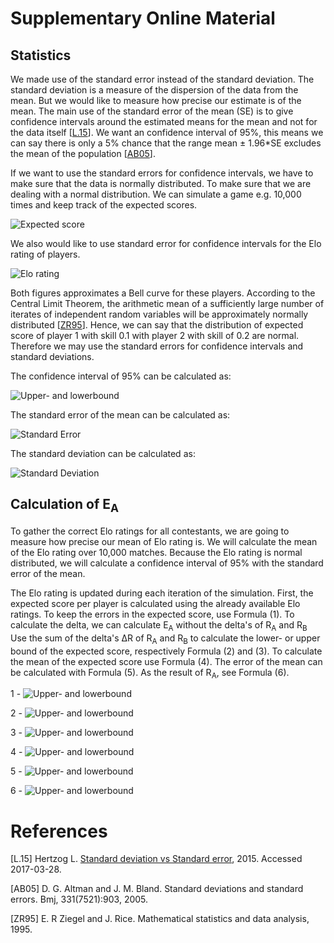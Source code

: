 # Supplementary Online Material

## Statistics

We made use of the standard error instead of the standard deviation. The standard deviation is a measure of the dispersion of the data from the mean. But we would like to measure how precise our estimate is of the mean. The main use of the standard error of the mean (SE) is to give confidence intervals around the estimated means for the mean and not for the data itself \[[L.15](#references)\]. We want an confidence interval of 95\%, this means we can say there is only a 5\% chance that the range mean &plusmn; 1.96*SE excludes the mean of the population \[[AB05](#references)\].

If we want to use the standard errors for confidence intervals, we have to make sure that the data is normally distributed. To make sure that we are dealing with a normal distribution. We can simulate a game e.g. 10,000 times and keep track of the expected scores. 

![Expected score](https://github.com/EloUU-B3OMI/SOM/blob/master/Statistics/histo_expected_score.png?raw=true "Expected score")

We also would like to use standard error for confidence intervals for the Elo rating of players. 

![Elo rating](https://github.com/EloUU-B3OMI/SOM/blob/master/Statistics/histo_elo_rating.png?raw=true "Elo rating")

Both figures approximates a Bell curve  for these players. According to the Central Limit Theorem, the arithmetic mean of a sufficiently large number of iterates of independent random variables will be approximately normally distributed \[[ZR95](#references)\]. Hence, we can say that the distribution of expected score of player 1 with skill 0.1 with player 2 with skill of 0.2 are normal. Therefore we may use the standard errors for confidence intervals and standard deviations. 

The confidence interval of 95\% can be calculated as:

![Upper- and lowerbound](https://github.com/EloUU-B3OMI/SOM/blob/master/Statistics/uplow.png?raw=true "Upper- and lowerbound")

The standard error of the mean can be calculated as:

![Standard Error](https://github.com/EloUU-B3OMI/SOM/blob/master/Statistics/SE.png?raw=true "Standard Error")

The standard deviation can be calculated as:

![Standard Deviation](https://github.com/EloUU-B3OMI/SOM/blob/master/Statistics/STD.png?raw=true "Standard Deviation")

## Calculation of E<sub>A</sub>

To gather the correct Elo ratings for all contestants, we are going to measure how precise our mean of Elo rating is. We will calculate the mean of the Elo rating over 10,000 matches. Because the Elo rating is normal distributed, we will calculate a confidence interval of 95\% with the standard error of the mean.

The Elo rating is updated during each iteration of the simulation. First, the expected score per player is calculated using the already available Elo ratings. To keep the errors in the expected score, use Formula (1). To calculate the delta, we can calculate E<sub>A</sub> without the delta's of R<sub>A</sub> and R<sub>B</sub> Use the sum of the delta's &Delta;R of R<sub>A</sub> and R<sub>B</sub> to calculate the lower- or upper bound of the expected score, respectively Formula (2) and (3). To calculate the mean of the expected score use Formula (4). The error of the mean can be calculated with Formula (5). As the result of R<sub>A</sub>, see Formula (6).

1 - ![Upper- and lowerbound](https://github.com/EloUU-B3OMI/SOM/blob/master/EA/EA_normal.png?raw=true "Upper- and lowerbound")

2 - ![Upper- and lowerbound](https://github.com/EloUU-B3OMI/SOM/blob/master/EA/EA_lower.png?raw=true "Upper- and lowerbound")

3 - ![Upper- and lowerbound](https://github.com/EloUU-B3OMI/SOM/blob/master/EA/EA_upper.png?raw=true "Upper- and lowerbound")

4 - ![Upper- and lowerbound](https://github.com/EloUU-B3OMI/SOM/blob/master/EA/EA_mean.png?raw=true "Upper- and lowerbound")

5 - ![Upper- and lowerbound](https://github.com/EloUU-B3OMI/SOM/blob/master/EA/EA_error.png?raw=true "Upper- and lowerbound")

6 - ![Upper- and lowerbound](https://github.com/EloUU-B3OMI/SOM/blob/master/EA/EA.png?raw=true "Upper- and lowerbound")

<h1>References</h1>

[L.15] Hertzog L. [Standard deviation vs Standard error](https://datascienceplus.com/standard-deviation-vs-standard-error), 2015. Accessed 2017-03-28.

[AB05] D. G. Altman and J. M. Bland. Standard deviations and standard errors. Bmj, 331(7521):903, 2005.

[ZR95] E. R Ziegel and J. Rice. Mathematical statistics and data analysis, 1995.
